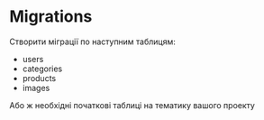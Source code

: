 # Migrations

Створити міграції по наступним таблицям:

- users
- categories
- products
- images

Або ж необхідні початкові таблиці на тематику вашого проекту
